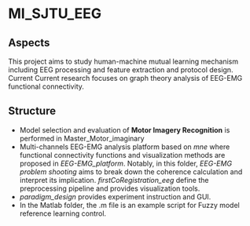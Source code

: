 # MI_SJTU_EEG

## Aspects
This project aims to study human-machine mutual learning mechanism including EEG processing and feature extraction and protocol design. Current Current research focuses on graph theory analysis of EEG-EMG functional connectivity. 

## Structure
- Model selection and evaluation of **Motor Imagery Recognition** is performed in Master_Motor_imaginary
- Multi-channels EEG-EMG analysis platform based on *mne* where functional connectivity functions and visualization methods are proposed in *EEG-EMG_platform*. Notably, in this folder, *EEG-EMG problem shooting* aims to break down the coherence calculation and interpret its implication. *firstCoRegistration_eeg* define the preprocessing pipeline and provides visualization tools.
- *paradigm_design* provides experiment instruction and GUI.
- In the Matlab folder, the .m file is an example script for Fuzzy model reference learning control.
